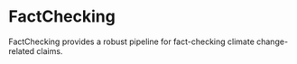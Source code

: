 # FactChecking
FactChecking provides a robust pipeline for fact-checking climate change-related claims.   
